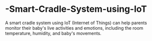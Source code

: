# -Smart-Cradle-System-using-IoT
A smart cradle system using IoT (Internet of Things) can help parents monitor their baby's live activities and emotions, including the room temperature, humidity, and baby's movements.
